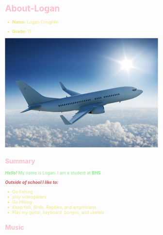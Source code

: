 # <font color="Pink">About-Logan</color>

<font color="khaki"> 

* **Name:**  Logan Coughlin

* **Grade:** 11 </color>

![Plane](./Plane.jpg)

## <font color="Pink"> Summary</color>

<i><b><font color="lightgreen">Hello!</i></b> My name is Logan. I am a student at <b> BHS</b></color>

<b><i><font color="indianred">Outside of school I like to:</b></i></color>

<font color="khaki"> 

* Go fishing
* play videogames
* Go Hiking
* Keep fish, Birds, Reptiles, and amphibians
* Play my guitar, keyboard, bongos, and ukelele</color>

## <font color="pink"> Music</color>










